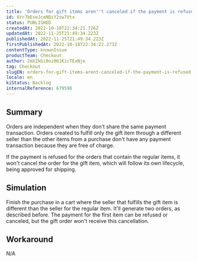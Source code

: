 ```yaml
---
title: 'Orders for gift items aren''t canceled if the payment is refused for the regular item''s order'
id: 6Yr7bEseJceNQiY2sw7Vtx
status: PUBLISHED
createdAt: 2022-10-18T22:34:21.726Z
updatedAt: 2022-11-25T21:49:34.223Z
publishedAt: 2022-11-25T21:49:34.223Z
firstPublishedAt: 2022-10-18T22:34:22.273Z
contentType: knownIssue
productTeam: Checkout
author: 2mXZkbi0oi061KicTExNjo
tag: Checkout
slugEN: orders-for-gift-items-arent-canceled-if-the-payment-is-refused-for-the-regular-items-order
locale: en
kiStatus: Backlog
internalReference: 679598
---
```


## Summary


Orders are independent when they don't share the same payment transaction. Orders created to fulfill only the gift item through a different seller than the other items from a purchase don't have any payment transaction because they are free of charge.

If the payment is refused for the orders that contain the regular items, it won't cancel the order for the gift item, which will follow its own lifecycle, being approved for shipping.



## Simulation


Finish the purchase in a cart where the seller that fulfills the gift item is different than the seller for the regular item. It'll generate two orders, as described before. The payment for the first item can be refused or canceled, but the gift order won't receive this cancellation.



## Workaround


N/A

